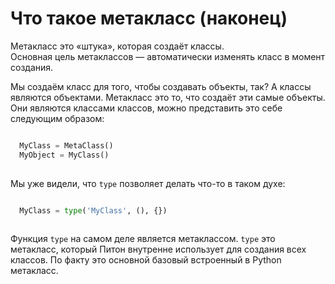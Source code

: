 
# Что такое метакласс (наконец)

  
Метакласс это «штука», которая создаёт классы.  
Основная цель метаклассов — автоматически изменять класс в момент создания.
  
Мы создаём класс для того, чтобы создавать объекты, так? А классы являются объектами. Метакласс это то, что создаёт эти самые объекты. Они являются классами классов, можно представить это себе следующим образом:  

```python

  MyClass = MetaClass()  
  MyObject = MyClass()
  
```

  
Мы уже видели, что `type` позволяет делать что-то в таком духе:  

```python

  MyClass = type('MyClass', (), {})
  
```

Функция `type` на самом деле является метаклассом. `type` это метакласс, который Питон внутренне использует для создания всех классов. По факту это основной базовый встроенный в Python метакласс.